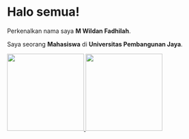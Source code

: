 # Halo semua! 

Perkenalkan nama saya **M Wildan Fadhilah**.

Saya seorang **Mahasiswa** di **Universitas Pembangunan Jaya**.


<p align="left">
<a href="https://github.com/gilangadhan">
  <img height="180em" src="https://github-readme-stats-eight-theta.vercel.app/api?username=wildanfhd&show_icons=true&theme=algolia&include_all_commits=true&count_private=true"/>
  <img height="180em" src="https://github-readme-stats-eight-theta.vercel.app/api/top-langs/?username=wildanfhd&layout=compact&langs_count=8&theme=algolia"/>
</a>
</p>
